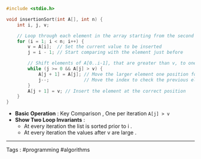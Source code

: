 ```c
#include <stdio.h>

void insertionSort(int A[], int n) {
    int i, j, v;

    // Loop through each element in the array starting from the second one
    for (i = 1; i < n; i++) {
        v = A[i];  // Set the current value to be inserted
        j = i - 1; // Start comparing with the element just before

        // Shift elements of A[0..i-1], that are greater than v, to one position ahead
        while (j >= 0 && A[j] > v) {
            A[j + 1] = A[j]; // Move the larger element one position forward
            j--;             // Move the index to check the previous element
        }
        A[j + 1] = v; // Insert the element at the correct position
    }
}

```

- **Basic Operation** : Key Comparison , One per iteration `A[j] > v`
- **Show Two Loop Invariants** :
	- At every iteration the list is sorted prior to i . 
	- At every iteration the values after v are large .
 ___
 Tags : #programming #algorithms 